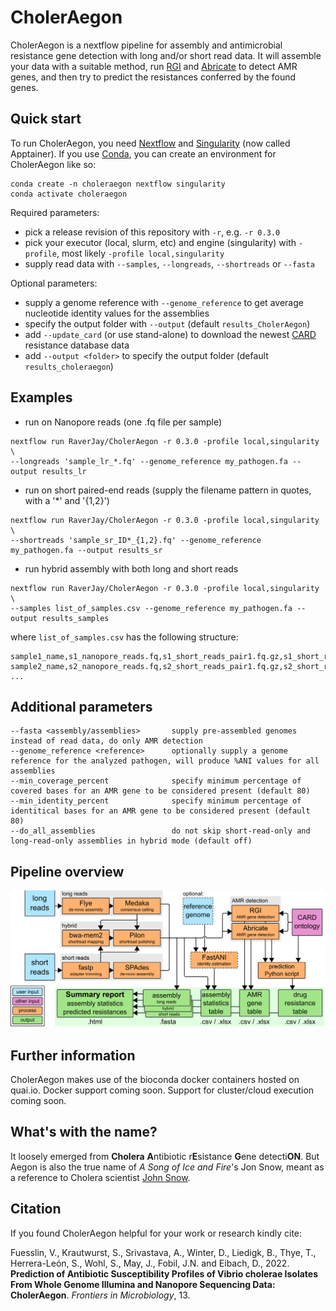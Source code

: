 # CholerAegon
CholerAegon is a nextflow pipeline for assembly and antimicrobial resistance gene detection with long and/or short read data.
It will assemble your data with a suitable method, run [RGI](https://github.com/arpcard/rgi) and [Abricate](https://github.com/tseemann/abricate) to detect AMR genes, and then try to predict the resistances conferred by the found genes.

## Quick start

To run CholerAegon, you need [Nextflow](https://www.nextflow.io/) and [Singularity](https://github.com/apptainer/singularity) (now called Apptainer).
If you use [Conda](https://docs.conda.io/en/latest/), you can create an environment for CholerAegon like so:
```
conda create -n choleraegon nextflow singularity
conda activate choleraegon
```

Required parameters:
* pick a release revision of this repository with `-r`, e.g. `-r 0.3.0`
* pick your executor (local, slurm, etc) and engine (singularity) with `-profile`, most likely `-profile local,singularity`
* supply read data with `--samples`, `--longreads`, `--shortreads` or `--fasta`

Optional parameters:
* supply a genome reference with `--genome_reference` to get average nucleotide identity values for the assemblies
* specify the output folder with `--output` (default `results_CholerAegon`)
* add `--update_card` (or use stand-alone) to download the newest [CARD](https://card.mcmaster.ca/home) resistance database data
* add `--output <folder>` to specify the output folder (default `results_choleraegon`)

## Examples

* run on Nanopore reads (one .fq file per sample)
```
nextflow run RaverJay/CholerAegon -r 0.3.0 -profile local,singularity \
--longreads 'sample_lr_*.fq' --genome_reference my_pathogen.fa --output results_lr
```
* run on short paired-end reads (supply the filename pattern in quotes, with a '*' and '{1,2}')
```
nextflow run RaverJay/CholerAegon -r 0.3.0 -profile local,singularity \
--shortreads 'sample_sr_ID*_{1,2}.fq' --genome_reference my_pathogen.fa --output results_sr
```
* run hybrid assembly with both long and short reads
```
nextflow run RaverJay/CholerAegon -r 0.3.0 -profile local,singularity \
--samples list_of_samples.csv --genome_reference my_pathogen.fa --output results_samples
```
where `list_of_samples.csv` has the following structure:
```
sample1_name,s1_nanopore_reads.fq,s1_short_reads_pair1.fq.gz,s1_short_reads_pair2
sample2_name,s2_nanopore_reads.fq,s2_short_reads_pair1.fq.gz,s2_short_reads_pair2
...
```
## Additional parameters

```
--fasta <assembly/assemblies>       supply pre-assembled genomes instead of read data, do only AMR detection
--genome_reference <reference>      optionally supply a genome reference for the analyzed pathogen, will produce %ANI values for all assemblies
--min_coverage_percent              specify minimum percentage of covered bases for an AMR gene to be considered present (default 80)
--min_identity_percent              specify minimum percentage of identitical bases for an AMR gene to be considered present (default 80)
--do_all_assemblies                 do not skip short-read-only and long-read-only assemblies in hybrid mode (default off)
```

## Pipeline overview

![Pipeline diagram of CholerAegon](https://github.com/RaverJay/CholerAegon/blob/main/figures/pipeline_github.png)


## Further information

CholerAegon makes use of the bioconda docker containers hosted on quai.io.
Docker support coming soon.
Support for cluster/cloud execution coming soon.


## What's with the name?

It loosely emerged from **Cholera** **A**ntibiotic r**E**sistance **G**ene detecti**ON**. But Aegon is also the true name of *A Song of Ice and Fire*'s Jon Snow, meant as a reference to Cholera scientist [John Snow](https://en.wikipedia.org/wiki/John_Snow).

## Citation

If you found CholerAegon helpful for your work or research kindly cite:

Fuesslin, V., Krautwurst, S., Srivastava, A., Winter, D., Liedigk, B., Thye, T., Herrera-León, S., Wohl, S., May, J., Fobil, J.N. and Eibach, D., 2022. **Prediction of Antibiotic Susceptibility Profiles of Vibrio cholerae Isolates From Whole Genome Illumina and Nanopore Sequencing Data: CholerAegon**. *Frontiers in Microbiology*, 13.
